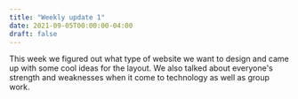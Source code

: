 ```yaml
---
title: "Weekly update 1"
date: 2021-09-05T00:00:00-04:00
draft: false
---
```


This week we figured out what type of website we want to design and came up with some cool ideas for the layout. We also talked about everyone's strength and weaknesses when it come to technology as well as group work.
